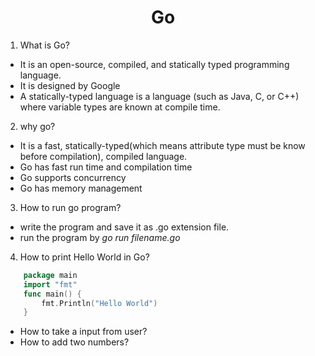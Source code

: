 <h1 align="center">Go</h1>

1. What is Go?
* It is an open-source, compiled, and statically typed programming language.
* It is designed by Google
* A statically-typed language is a language (such as Java, C, or C++) where variable types are known at compile time.

2. why go?
* It is a fast, statically-typed(which means attribute type must be know before compilation), compiled language.
* Go has fast run time and compilation time
* Go supports concurrency
* Go has memory management

3. How to run go program?
* write the program and save it as .go extension file.
* run the program by *go run filename.go* 


4. How to print Hello World in Go?

```go
    package main
    import "fmt"
    func main() {
        fmt.Println("Hello World")
    }
```




* How to take a input from user?
* How to add two numbers?


